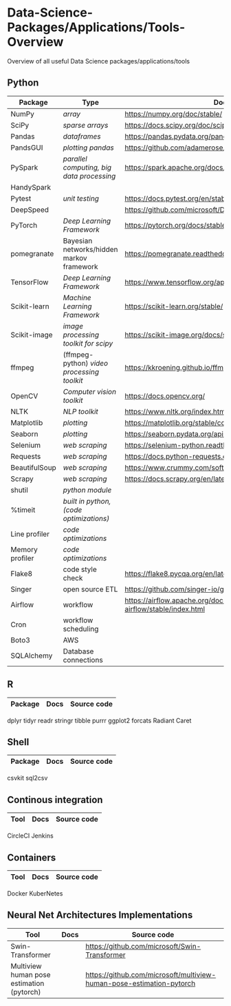 # Data-Science-Packages/Applications/Tools-Overview
Overview of all useful Data Science packages/applications/tools

<h2>Python</h2>

**Package** | **Type** | **Docs** | **Source code**
--- |  --- | --- | ---
NumPy|  _array_ | https://numpy.org/doc/stable/ | https://github.com/numpy/numpy
SciPy| _sparse arrays_ | https://docs.scipy.org/doc/scipy/reference/ | https://github.com/scipy/scipy
Pandas| _dataframes_ | https://pandas.pydata.org/pandas-docs/stable/ | https://github.com/pandas-dev/pandas
PandsGUI| _plotting pandas_ | https://github.com/adamerose/pandasgui#usage | https://github.com/adamerose/pandasgui
PySpark| _parallel computing, big data processing_ | https://spark.apache.org/docs/latest/api/python/index.html | https://github.com/apache/spark
HandySpark | 
Pytest| _unit testing_ | https://docs.pytest.org/en/stable/contents.html | https://github.com/pytest-dev/pytest/
DeepSpeed |  | https://github.com/microsoft/DeepSpeedExamples | https://github.com/microsoft/DeepSpeed
PyTorch| _Deep Learning Framework_ | https://pytorch.org/docs/stable/index.html | https://github.com/pytorch/pytorch
pomegranate | Bayesian networks/hidden markov framework | https://pomegranate.readthedocs.io/en/latest/
TensorFlow| _Deep Learning Framework_ | https://www.tensorflow.org/api_docs | https://github.com/tensorflow/tensorflow
Scikit-learn| _Machine Learning Framework_ | https://scikit-learn.org/stable/ | https://github.com/scikit-learn/scikit-learn
Scikit-image| _image processing toolkit for scipy_ | https://scikit-image.org/docs/stable/ | https://github.com/scikit-image/scikit-image
ffmpeg| (ffmpeg-python) _video processing toolkit_ | https://kkroening.github.io/ffmpeg-python/ | https://github.com/kkroening/ffmpeg-python
OpenCV| _Computer vision toolkit_ | https://docs.opencv.org/ | https://github.com/opencv/opencv
NLTK| _NLP toolkit_ | https://www.nltk.org/index.html |  https://github.com/nltk/nltk
Matplotlib|  _plotting_ | https://matplotlib.org/stable/contents.html | https://github.com/matplotlib/matplotlib/
Seaborn| _plotting_ | https://seaborn.pydata.org/api.html | https://github.com/mwaskom/seaborn
Selenium| _web scraping_ | https://selenium-python.readthedocs.io/api.html | https://github.com/SeleniumHQ/selenium
Requests| _web scraping_ | https://docs.python-requests.org/en/master/ | https://github.com/psf/requests
BeautifulSoup| _web scraping_ | https://www.crummy.com/software/BeautifulSoup/bs4/doc/ 
Scrapy| _web scraping_ | https://docs.scrapy.org/en/latest/ | https://github.com/scrapy/scrapy
shutil| _python module_ | 
%timeit| _built in python, (code optimizations)_ |
Line profiler| _code optimizations_ |  | https://github.com/pyutils/line_profiler
Memory profiler| _code optimizations_ | | https://github.com/pythonprofilers/memory_profiler
Flake8| code style check | https://flake8.pycqa.org/en/latest/ | https://github.com/PyCQA/flake8
Singer| open source ETL | https://github.com/singer-io/getting-started | https://github.com/singer-io/singer-python
Airflow| workflow | https://airflow.apache.org/docs/apache-airflow/stable/index.html | https://github.com/apache/airflow
Cron| workflow scheduling | 
Boto3| AWS |  | https://github.com/boto/boto3
SQLAlchemy | Database connections | | 

<h2>R</h2>

**Package**  | **Docs** | **Source code**
--- | --- | ---
dplyr
tidyr
readr
stringr
tibble
purrr
ggplot2
forcats
Radiant
Caret


<h2>Shell</h2>

**Package**  | **Docs** | **Source code**
--- | --- | ---
csvkit
sql2csv

<h2>Continous integration</h2>

**Tool**  | **Docs** | **Source code**
--- | --- | ---
CircleCI
Jenkins

<h2>Containers</h2>

**Tool**  | **Docs** | **Source code**
--- | --- | ---
Docker
KuberNetes


<h2>Neural Net Architectures Implementations</h2>

**Tool**  | **Docs** | **Source code**
--- | --- | ---
Swin-Transformer | | https://github.com/microsoft/Swin-Transformer
Multiview human pose estimation (pytorch) | | https://github.com/microsoft/multiview-human-pose-estimation-pytorch
